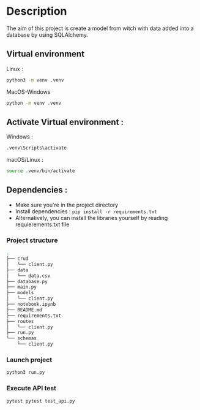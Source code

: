 # Description
The aim of this project is create a model from witch with data added into a database by using SQLAlchemy.


## Virtual environment

Linux :
```bash
python3 -m venv .venv
```

MacOS-Windows
```bash
python -m venv .venv
```

## Activate Virtual environment :
Windows : 
```bash
.venv\Scripts\activate
```

macOS/Linux : 
```bash
source .venv/bin/activate
```

## Dependencies :

* Make sure you're in the project directory
* Install dependencies : `pip install -r requirements.txt`
* Alternatively, you can install the libraries yourself by reading requierements.txt file
  
### Project structure
```bash
.
├── crud
│   └── client.py
├── data
│   └── data.csv
├── database.py
├── main.py
├── models
│   └── client.py
├── notebook.ipynb
├── README.md
├── requirements.txt
├── routes
│   └── client.py
├── run.py
└── schemas
    └── client.py

```

### Launch project
```bash
python3 run.py
```

### Execute API test
```bash
pytest pytest test_api.py
```

